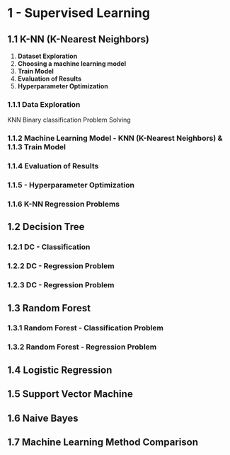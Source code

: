 # **1 - Supervised Learning**

## 1.1 K-NN (K-Nearest Neighbors)
1. **Dataset Exploration**  
2. **Choosing a machine learning model**  
3. **Train Model**  
4. **Evaluation of Results**  
5. **Hyperparameter Optimization**  

### 1.1.1 Data Exploration  
KNN Binary classification Problem Solving  

### 1.1.2 Machine Learning Model - KNN (K-Nearest Neighbors) & 1.1.3 Train Model  
### 1.1.4 Evaluation of Results 
### 1.1.5 - Hyperparameter Optimization  
### 1.1.6 K-NN Regression Problems  

## 1.2 Decision Tree  
### 1.2.1 DC - Classification  
### 1.2.2 DC - Regression Problem  
### 1.2.3 DC - Regression Problem  

## 1.3 Random Forest  
### 1.3.1 Random Forest - Classification Problem  
### 1.3.2 Random Forest - Regression Problem  

## 1.4 Logistic Regression  
## 1.5 Support Vector Machine  
## 1.6 Naive Bayes  
## 1.7 Machine Learning Method Comparison  

